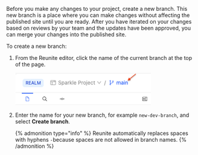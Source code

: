 Before you make any changes to your project, create a new branch.
This new branch is a place where you can make changes without affecting the published site until you are ready.
After you have iterated on your changes based on reviews by your team and the updates have been approved, you can merge your changes into the published site.

To create a new branch:

1. From the Reunite editor, click the name of the current branch at the top of the page.

   ![Screenshot where current branch is on project page](./images/current-branch.png)

2. Enter the name for your new branch, for example `new-dev-branch`, and select **Create branch**.

    {% admonition type="info" %}
    Reunite automatically replaces spaces with hyphens <kbd>`-`</kbd>because spaces are not allowed in branch names.
    {% /admonition %}
